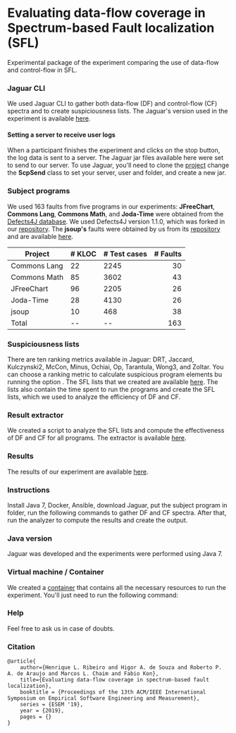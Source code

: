 # Evaluating data-flow coverage in Spectrum-based Fault localization (SFL)
Experimental package of the experiment comparing the use of data-flow and control-flow in SFL.

### Jaguar CLI
We used Jaguar CLI to gather both data-flow (DF) and control-flow (CF) spectra and to create suspiciousness lists.
The Jaguar's version used in the experiment is available [here](https://github.com/saeg/).

#### Setting a server to receive user logs 
When a participant finishes the experiment and clicks on the stop button, the log data is sent to a server. The Jaguar jar files available here were set to send to our server. 
To use Jaguar, you'll need to clone the [project](https://github.com/saeg/jaguar) change the **ScpSend** class to set your server, user and folder, and create a new jar.

### Subject programs
We used 163 faults from five programs in our experiments: **JFreeChart**, **Commons Lang**, **Commons Math**, and **Joda-Time** were obtained from the [Defects4J database](https://github.com/rjust/defects4j). We used Defects4J version 1.1.0, which was forked in our [repository](https://github.com/saeg/defects4j/commits/master). The **jsoup's** faults were obtained by us from its [repository](https://github.com/jhy/jsoup/) and are available [here](https://github.com/saeg/experiments/tree/master/jaguar-2015). 

| Project | # KLOC | # Test cases | # Faults |
|---------|---------|---------|---------:|
| Commons Lang | 22 | 2245 | 30 |
| Commons Math | 85 | 3602 | 43 |
| JFreeChart | 96 | 2205 | 26 |
| Joda-Time | 28 | 4130 | 26 |
| jsoup | 10 | 468 | 38 |
| Total | -- | -- | 163 |


### Suspiciousness lists
There are ten ranking metrics available in Jaguar: DRT, Jaccard, Kulczynski2, McCon, Minus, Ochiai, Op, Tarantula, Wong3, and Zoltar.
You can choose a ranking metric to calculate suspicious program elements bu running the option . The SFL lists that we created are available [here](https://github.com/saeg/user-study-sfl/tree/master/susp-lists). The lists also contain the time spent to run the programs and create the SFL lists, which we used to analyze the efficiency of DF and CF.

### Result extractor
We created a script to analyze the SFL lists and compute the effectiveness of DF and CF for all programs. The extractor is available [here]().

### Results
The results of our experiment are available [here]().

### Instructions
Install Java 7, Docker, Ansible, download Jaguar, put the subject program in folder, run the following commands to gather DF and CF spectra. After that, run the analyzer to compute the results and create the output.

### Java version
Jaguar was developed and the experiments were performed using Java 7.

### Virtual machine / Container
We created a [container](https://) that contains all the necessary resources to run the experiment. You'll just need to run the following command: 

### Help
Feel free to ask us in case of doubts.

### Citation
```
@article{
	author={Henrique L. Ribeiro and Higor A. de Souza and Roberto P. A. de Araujo and Marcos L. Chaim and Fabio Kon},
	title={Evaluating data-flow coverage in spectrum-based fault localization},
	booktitle = {Proceedings of the 13th ACM/IEEE International Symposium on Empirical Software Engineering and Measurement},
	series = {ESEM '19},
	year = {2019},
	pages = {}
}
```
